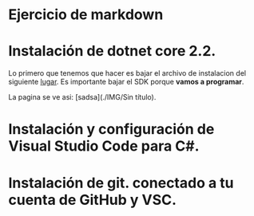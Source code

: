 # Ejercicio de markdown


# Instalación de dotnet core 2.2.
Lo primero que tenemos que hacer es bajar el archivo de instalacion del siguiente [lugar](https://dotnet.microsoft.com/download/dotnet-core/3.0).
Es importante bajar el SDK porque **vamos a programar**.

La pagina se ve  asi:
[sadsa](./IMG/Sin título).

# Instalación y configuración de Visual Studio Code para C#.


# Instalación de git. conectado a tu cuenta de GitHub y VSC.







